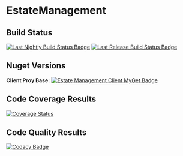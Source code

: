 # EstateManagement

## Build Status

[![Last Nightly Build Status Badge](https://github.com/StuartFerguson/EstateManagement/workflows/Nightly%20Build/badge.svg)](https://github.com/StuartFerguson/EstateManagement/workflows/Nightly%20Build/badge.svg)
[![Last Release Build Status Badge](https://github.com/StuartFerguson/EstateManagement/workflows/Release/badge.svg)](https://github.com/StuartFerguson/EstateManagement/workflows/Release/badge.svg)

## Nuget Versions

**Client Proy Base:**  [![Estate Management Client MyGet Badge](https://buildstats.info/myget/transactionprocessing/EstateManagement.Client)](https://buildstats.info/myget/transactionprocessing/EstateManagement.Client)

## Code Coverage Results

[![Coverage Status](https://coveralls.io/repos/github/StuartFerguson/EstateManagement/badge.svg)](https://coveralls.io/github/StuartFerguson/EstateManagement)

## Code Quality Results

[![Codacy Badge](https://api.codacy.com/project/badge/Grade/5bcb33c3c68e473193a872f0d3375f61)](https://www.codacy.com/manual/stuart_ferguson1/EstateManagement?utm_source=github.com&amp;utm_medium=referral&amp;utm_content=StuartFerguson/EstateManagement&amp;utm_campaign=Badge_Grade)
